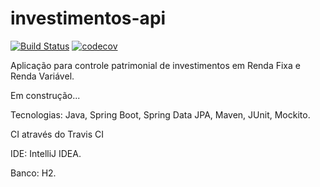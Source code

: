 # investimentos-api
[![Build Status](https://travis-ci.org/pameladilly/investimentos-api.svg?branch=master)](https://travis-ci.org/pameladilly/investimentos-api)
[![codecov](https://codecov.io/gh/pameladilly/investimentos-api/branch/master/graph/badge.svg)](https://codecov.io/gh/pameladilly/investimentos-api)

Aplicação para controle patrimonial de investimentos em Renda Fixa e Renda Variável.

Em construção...

Tecnologias:
Java, Spring Boot, Spring Data JPA, Maven, JUnit, Mockito.

CI através do Travis CI

IDE:
IntelliJ IDEA.

Banco:
H2.
